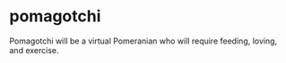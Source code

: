 # pomagotchi
Pomagotchi will be a virtual Pomeranian who will require feeding, loving, and exercise.  
